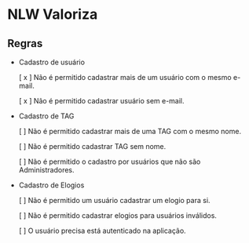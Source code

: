 # NLW Valoriza

## Regras

- Cadastro de usuário
  
    [ x ] Não é permitido cadastrar mais de um usuário com o mesmo e-mail.
  
    [ x ] Não é permitido cadastrar usuário sem e-mail.

  
- Cadastro de TAG
    
    [ ] Não é permitido cadastrar mais de uma TAG com o mesmo nome.

    [ ] Não é permitido cadastrar TAG sem nome.

    [ ] Não é permitido o cadastro por usuários que não são Administradores.


- Cadastro de Elogios

    [ ] Não é permitido um usuário cadastrar um elogio para si.
  
    [ ] Não é permitido cadastrar elogios para usuários inválidos.
  
    [ ] O usuário precisa está autenticado na aplicação.